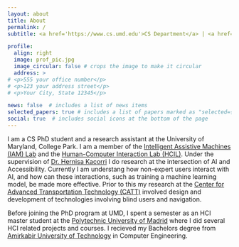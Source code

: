 ```yaml
---
layout: about
title: About
permalink: /
subtitle: <a href='https://www.cs.umd.edu'>CS Department</a> | <a href='https://www.umd.edu'>University of Maryland, College Park</a>

profile:
  align: right
  image: prof_pic.jpg
  image_circular: false # crops the image to make it circular
  address: >
# <p>555 your office number</p>
# <p>123 your address street</p>
# <p>Your City, State 12345</p>

news: false  # includes a list of news items
selected_papers: true # includes a list of papers marked as "selected={true}"
social: true  # includes social icons at the bottom of the page
---
```

I am a CS PhD student and a research assistant at the University of Maryland, College Park. I am a member of the [Intelligent Assistive Machines (IAM) Lab](https://iam.umd.edu) and the [Human-Computer Interaction Lab (HCIL)](https://hcil.umd.edu). Under the supervision of [Dr. Hernisa Kacorri](https://terpconnect.umd.edu/~hernisa/) I do research at the intersection of AI and Accessibility. Currently I am understang how non-expert users interact with AI, and how can these interactions, such as training a machine learning model, be made more effective. Prior to this my research at the [Center for Advanced Transportation Technology (CATT)](https://www.cattlab.umd.edu) involved design and development of technologies involving blind users and navigation.

Before joining the PhD program at UMD, I spent a semester as an HCI master student at the [Polytechnic University of Madrid](https://www.upm.es/internacional) where I did several HCI related projects and courses. I recieved my Bachelors degree from [Amirkabir University of Technology](https://aut.ac.ir/en) in Computer Engineering.

<!-- I am passionate about.. -->

<!-- Write your biography here. Tell the world about yourself. Link to your favorite [subreddit](http://reddit.com). You can put a picture in, too. The code is already in, just name your picture `prof_pic.jpg` and put it in the `img/` folder.

Put your address / P.O. box / other info right below your picture. You can also disable any these elements by editing `profile` property of the YAML header of your `_pages/about.md`. Edit `_bibliography/papers.bib` and Jekyll will render your [publications page](/al-folio/publications/) automatically.

Link to your social media connections, too. This theme is set up to use [Font Awesome icons](http://fortawesome.github.io/Font-Awesome/) and [Academicons](https://jpswalsh.github.io/academicons/), like the ones below. Add your Facebook, Twitter, LinkedIn, Google Scholar, or just disable all of them. -->
